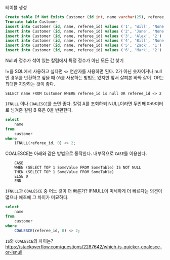 테이블 생성
```sql
Create table If Not Exists Customer (id int, name varchar(25), referee_id int)
Truncate table Customer
insert into Customer (id, name, referee_id) values ('1', 'Will', 'None')
insert into Customer (id, name, referee_id) values ('2', 'Jane', 'None')
insert into Customer (id, name, referee_id) values ('3', 'Alex', '2')
insert into Customer (id, name, referee_id) values ('4', 'Bill', 'None')
insert into Customer (id, name, referee_id) values ('5', 'Zack', '1')
insert into Customer (id, name, referee_id) values ('6', 'Mark', '2')
```

Null과 정수가 섞여 있는 칼럼에서 특정 정수가 아닌 모든 값 찾기

!=을 SQL에서 사용하고 싶다면 `<>` 연산자를 사용하면 된다.
2가 아닌 숫자이거나 null 인 경우를 반환하고 싶을 때 `OR`를 사용하는 방법도 있지만 앞서 살펴본 바와 같이 `OR는 최대한 지양하는 것이 좋다.

```
SELECT name FROM Customer WHERE referee_id is null OR referee_id <> 2
```

`IFNULL` 이나 `COALESCE`를 쓰면 좋다.
칼럼 A를 조회하되 NULL이라면 두번째 파라미터로 넘겨준 칼럼 B 혹은 0을 반환한다.

```sql
select
    name
from
    customer
where
    IFNULL(referee_id, 0) <> 2;
```
 
COALESCE는 아래와 같은 방법으로 동작한다. 내부적으로 `CASE`를 이용한다.

```
    CASE
    WHEN (SELECT TOP 1 SomeValue FROM SomeTable) IS NOT NULL
    THEN (SELECT TOP 1 SomeValue FROM SomeTable)
    ELSE 0
    END

```

`IFNULL`과 `COALESCE` 중 어느 것이 더 빠른가? IFNULL이 미세하게 더 빠르다는 의견이 많으나 애초에 그 차이가 미묘하다.

```sql
select
    name
from
    customer
where
    COALESCE(referee_id, 0) <> 2;
```

`IS`와 `COALESCE`의 차이는?
https://stackoverflow.com/questions/2287642/which-is-quicker-coalesce-or-isnull


